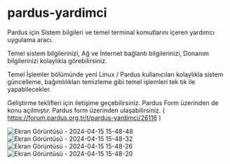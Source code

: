 # pardus-yardimci

Pardus için Sistem bilgileri ve temel terminal komutlarını içeren yardımcı uygulama aracı.

Temel sistem bilgilerinizi, Ağ ve İnternet bağlantı bilgilerinizi, Donanım bilgilerinizi kolaylıkla görebilirsiniz.

Temel İşlemler bölümünde yeni Linux / Pardus kullanıcıları kolaylıkla sistem güncelleme, bağımlılıkları temizleme gibi temel işlemleri tek tık ile yapabilecekler.  

Geliştirme teklifleri için iletişime geçebilirsiniz. Pardus Form üzerinden de konu açılmıştır.
Pardus form üzerinden ulaşabilirsiniz. ( https://forum.pardus.org.tr/t/pardus-yardimci/26116 )

![Ekran Görüntüsü - 2024-04-15 15-48-48](https://github.com/tvardar/pardus-yardimci/assets/44139485/e1e9541c-aa4a-4abe-bdfb-89d4550fca46)
![Ekran Görüntüsü - 2024-04-15 15-48-32](https://github.com/tvardar/pardus-yardimci/assets/44139485/5fe92356-1edd-4b4b-8893-26300a005ddd)
![Ekran Görüntüsü - 2024-04-15 15-48-26](https://github.com/tvardar/pardus-yardimci/assets/44139485/ff359ad8-d042-45c6-84a3-b065f6c6c881)
![Ekran Görüntüsü - 2024-04-15 15-48-20](https://github.com/tvardar/pardus-yardimci/assets/44139485/4d2cfa19-80a2-4f7f-8832-8179cbc4d4dc)
